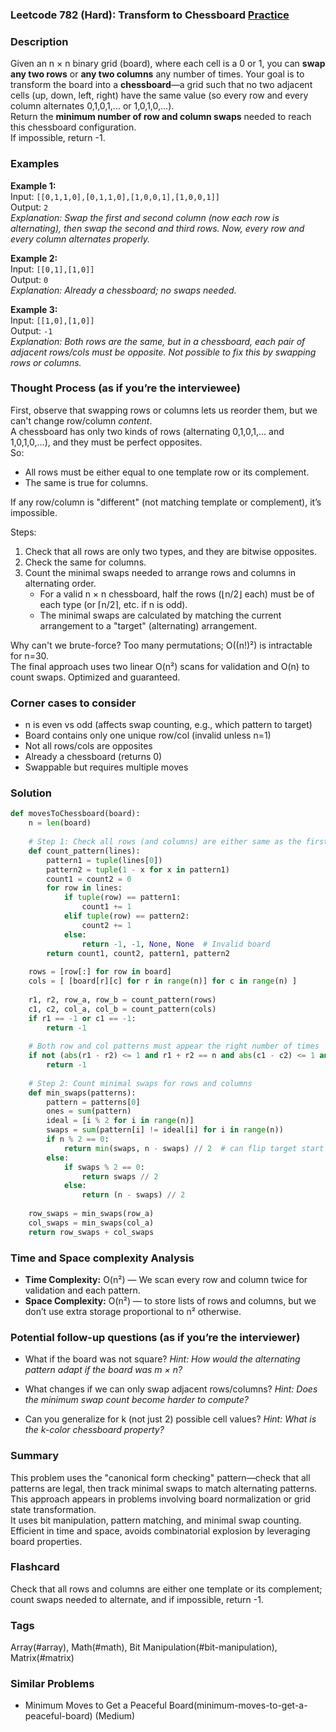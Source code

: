 ### Leetcode 782 (Hard): Transform to Chessboard [Practice](https://leetcode.com/problems/transform-to-chessboard)

### Description  
Given an n × n binary grid (board), where each cell is a 0 or 1, you can **swap any two rows** or **any two columns** any number of times. Your goal is to transform the board into a **chessboard**—a grid such that no two adjacent cells (up, down, left, right) have the same value (so every row and every column alternates 0,1,0,1,... or 1,0,1,0,...).  
Return the **minimum number of row and column swaps** needed to reach this chessboard configuration.  
If impossible, return -1.

### Examples  

**Example 1:**  
Input: `[[0,1,1,0],[0,1,1,0],[1,0,0,1],[1,0,0,1]]`  
Output: `2`  
*Explanation: Swap the first and second column (now each row is alternating), then swap the second and third rows. Now, every row and every column alternates properly.*

**Example 2:**  
Input: `[[0,1],[1,0]]`  
Output: `0`  
*Explanation: Already a chessboard; no swaps needed.*

**Example 3:**  
Input: `[[1,0],[1,0]]`  
Output: `-1`  
*Explanation: Both rows are the same, but in a chessboard, each pair of adjacent rows/cols must be opposite. Not possible to fix this by swapping rows or columns.*

### Thought Process (as if you’re the interviewee)  
First, observe that swapping rows or columns lets us reorder them, but we can't change row/column *content*.  
A chessboard has only two kinds of rows (alternating 0,1,0,1,... and 1,0,1,0,...), and they must be perfect opposites.  
So:
- All rows must be either equal to one template row or its complement.
- The same is true for columns.

If any row/column is "different" (not matching template or complement), it’s impossible.

Steps:
1. Check that all rows are only two types, and they are bitwise opposites.
2. Check the same for columns.
3. Count the minimal swaps needed to arrange rows and columns in alternating order.
   - For a valid n × n chessboard, half the rows (⌊n/2⌋ each) must be of each type (or ⌈n/2⌉, etc. if n is odd).
   - The minimal swaps are calculated by matching the current arrangement to a "target" (alternating) arrangement.

Why can't we brute-force? Too many permutations; O((n!)²) is intractable for n=30.  
The final approach uses two linear O(n²) scans for validation and O(n) to count swaps. Optimized and guaranteed.

### Corner cases to consider  
- n is even vs odd (affects swap counting, e.g., which pattern to target)
- Board contains only one unique row/col (invalid unless n=1)
- Not all rows/cols are opposites
- Already a chessboard (returns 0)
- Swappable but requires multiple moves

### Solution

```python
def movesToChessboard(board):
    n = len(board)
    
    # Step 1: Check all rows (and columns) are either same as the first row, or its complement
    def count_pattern(lines):
        pattern1 = tuple(lines[0])
        pattern2 = tuple(1 - x for x in pattern1)
        count1 = count2 = 0
        for row in lines:
            if tuple(row) == pattern1:
                count1 += 1
            elif tuple(row) == pattern2:
                count2 += 1
            else:
                return -1, -1, None, None  # Invalid board
        return count1, count2, pattern1, pattern2
    
    rows = [row[:] for row in board]
    cols = [ [board[r][c] for r in range(n)] for c in range(n) ]
    
    r1, r2, row_a, row_b = count_pattern(rows)
    c1, c2, col_a, col_b = count_pattern(cols)
    if r1 == -1 or c1 == -1:
        return -1
    
    # Both row and col patterns must appear the right number of times
    if not (abs(r1 - r2) <= 1 and r1 + r2 == n and abs(c1 - c2) <= 1 and c1 + c2 == n):
        return -1
    
    # Step 2: Count minimal swaps for rows and columns
    def min_swaps(patterns):
        pattern = patterns[0]
        ones = sum(pattern)
        ideal = [i % 2 for i in range(n)]
        swaps = sum(pattern[i] != ideal[i] for i in range(n))
        if n % 2 == 0:
            return min(swaps, n - swaps) // 2  # can flip target start
        else:
            if swaps % 2 == 0:
                return swaps // 2
            else:
                return (n - swaps) // 2
    
    row_swaps = min_swaps(row_a)
    col_swaps = min_swaps(col_a)
    return row_swaps + col_swaps
```

### Time and Space complexity Analysis  

- **Time Complexity:** O(n²) — We scan every row and column twice for validation and each pattern.  
- **Space Complexity:** O(n²) — to store lists of rows and columns, but we don’t use extra storage proportional to n² otherwise.

### Potential follow-up questions (as if you’re the interviewer)  

- What if the board was not square?
  *Hint: How would the alternating pattern adapt if the board was m × n?*

- What changes if we can only swap adjacent rows/columns?
  *Hint: Does the minimum swap count become harder to compute?*

- Can you generalize for k (not just 2) possible cell values?
  *Hint: What is the k-color chessboard property?*

### Summary
This problem uses the "canonical form checking" pattern—check that all patterns are legal, then track minimal swaps to match alternating patterns.  
This approach appears in problems involving board normalization or grid state transformation.  
It uses bit manipulation, pattern matching, and minimal swap counting.  
Efficient in time and space, avoids combinatorial explosion by leveraging board properties.


### Flashcard
Check that all rows and columns are either one template or its complement; count swaps needed to alternate, and if impossible, return -1.

### Tags
Array(#array), Math(#math), Bit Manipulation(#bit-manipulation), Matrix(#matrix)

### Similar Problems
- Minimum Moves to Get a Peaceful Board(minimum-moves-to-get-a-peaceful-board) (Medium)